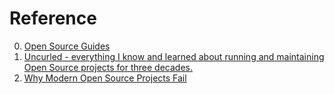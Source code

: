 # Reference

0. [Open Source Guides](https://opensource.guide/)
0. [Uncurled - everything I know and learned about running and maintaining Open Source projects for three decades.](https://un.curl.dev/)
0. [Why Modern Open Source Projects Fail](https://arxiv.org/abs/1707.02327)

